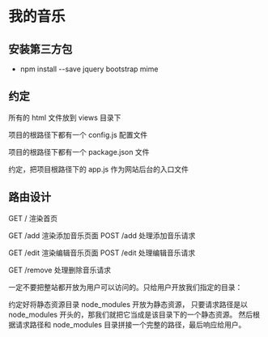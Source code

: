 # 我的音乐

## 安装第三方包

- npm install --save jquery bootstrap mime

## 约定

所有的 html 文件放到 views 目录下

项目的根路径下都有一个 config.js 配置文件

项目的根路径下都有一个 package.json 文件

约定，把项目根路径下的 app.js 作为网站后台的入口文件

## 路由设计

GET  /       渲染首页

GET  /add    渲染添加音乐页面
POST /add    处理添加音乐请求

GET  /edit   渲染编辑音乐页面
POST /edit   处理编辑音乐请求

GET  /remove 处理删除音乐请求

一定不要把整站都开放为用户可以访问的。只给用户开放我们指定的目录：

约定好将静态资源目录 node_modules 开放为静态资源，
只要请求路径是以 node_modules 开头的，那我们就把它当成是该目录下的一个静态资源。
然后根据请求路径和 node_modules 目录拼接一个完整的路径，最后响应给用户。
